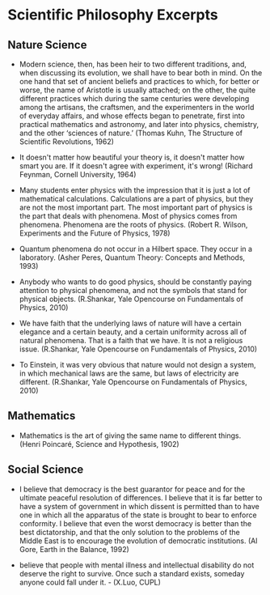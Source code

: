 # Scientific Philosophy Excerpts

## Nature Science

* Modern science, then, has been heir to two different traditions, and, when discussing its evolution, we shall have to bear both in mind. On the one hand that set of ancient beliefs and practices to which, for better or worse, the name of Aristotle is usually attached; on the other, the quite different practices which during the same centuries were developing among the artisans, the craftsmen, and the experimenters in the world of everyday affairs, and whose effects began to penetrate, first into practical mathematics and astronomy, and later into physics, chemistry, and the other ‘sciences of nature.’ (Thomas Kuhn, The Structure of Scientific Revolutions, 1962)

* It doesn't matter how beautiful your theory is, it doesn't matter how smart you are. If it doesn't agree with experiment, it's wrong! (Richard Feynman, Cornell University, 1964)

* Many students enter physics with the impression that it is just a lot of mathematical calculations. Calculations are a part of physics, but they are not the most important part. The most important part of physics is the part that deals with phenomena. Most of physics comes from phenomena. Phenomena are the roots of physics. (Robert R. Wilson, Experiments and the Future of Physics, 1978)

* Quantum phenomena do not occur in a Hilbert space. They occur in a laboratory. (Asher Peres, Quantum Theory: Concepts and Methods, 1993)

* Anybody who wants to do good physics, should be constantly paying attention to physical phenomena, and not the symbols that stand for physical objects. (R.Shankar, Yale Opencourse on Fundamentals of Physics, 2010)

* We have faith that the underlying laws of nature will have a certain elegance and a certain beauty, and a certain uniformity across all of natural phenomena. That is a faith that we have. It is not a religious issue. (R.Shankar, Yale Opencourse on Fundamentals of Physics, 2010)

* To Einstein, it was very obvious that nature would not design a system, in which mechanical laws are the same, but laws of electricity are different. (R.Shankar, Yale Opencourse on Fundamentals of Physics, 2010)

## Mathematics

* Mathematics is the art of giving the same name to different things. (Henri Poincaré, Science and Hypothesis, 1902)

## Social Science

* I believe that democracy is the best guarantor for peace and for the ultimate peaceful resolution of differences. I believe that it is far better to have a system of government in which dissent is permitted than to have one in which all the apparatus of the state is brought to bear to enforce conformity. I believe that even the worst democracy is better than the best dictatorship, and that the only solution to the problems of the Middle East is to encourage the evolution of democratic institutions. (Al Gore, Earth in the Balance, 1992)

* believe that people with mental illness and intellectual disability do not deserve the right to survive. Once such a standard exists, someday anyone could fall under it. - (X.Luo, CUPL)
